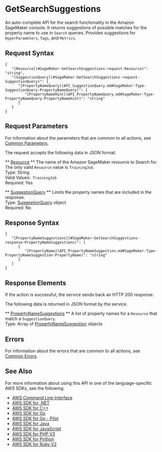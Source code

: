 # GetSearchSuggestions<a name="API_GetSearchSuggestions"></a>

An auto\-complete API for the search functionality in the Amazon SageMaker console\. It returns suggestions of possible matches for the property name to use in `Search` queries\. Provides suggestions for `HyperParameters`, `Tags`, and `Metrics`\.

## Request Syntax<a name="API_GetSearchSuggestions_RequestSyntax"></a>

```
{
   "[Resource](#SageMaker-GetSearchSuggestions-request-Resource)": "string",
   "[SuggestionQuery](#SageMaker-GetSearchSuggestions-request-SuggestionQuery)": { 
      "[PropertyNameQuery](API_SuggestionQuery.md#SageMaker-Type-SuggestionQuery-PropertyNameQuery)": { 
         "[PropertyNameHint](API_PropertyNameQuery.md#SageMaker-Type-PropertyNameQuery-PropertyNameHint)": "string"
      }
   }
}
```

## Request Parameters<a name="API_GetSearchSuggestions_RequestParameters"></a>

For information about the parameters that are common to all actions, see [Common Parameters](CommonParameters.md)\.

The request accepts the following data in JSON format\.

 ** [Resource](#API_GetSearchSuggestions_RequestSyntax) **   <a name="SageMaker-GetSearchSuggestions-request-Resource"></a>
The name of the Amazon SageMaker resource to Search for\. The only valid `Resource` value is `TrainingJob`\.  
Type: String  
Valid Values:` TrainingJob`   
Required: Yes

 ** [SuggestionQuery](#API_GetSearchSuggestions_RequestSyntax) **   <a name="SageMaker-GetSearchSuggestions-request-SuggestionQuery"></a>
Limits the property names that are included in the response\.  
Type: [SuggestionQuery](API_SuggestionQuery.md) object  
Required: No

## Response Syntax<a name="API_GetSearchSuggestions_ResponseSyntax"></a>

```
{
   "[PropertyNameSuggestions](#SageMaker-GetSearchSuggestions-response-PropertyNameSuggestions)": [ 
      { 
         "[PropertyName](API_PropertyNameSuggestion.md#SageMaker-Type-PropertyNameSuggestion-PropertyName)": "string"
      }
   ]
}
```

## Response Elements<a name="API_GetSearchSuggestions_ResponseElements"></a>

If the action is successful, the service sends back an HTTP 200 response\.

The following data is returned in JSON format by the service\.

 ** [PropertyNameSuggestions](#API_GetSearchSuggestions_ResponseSyntax) **   <a name="SageMaker-GetSearchSuggestions-response-PropertyNameSuggestions"></a>
A list of property names for a `Resource` that match a `SuggestionQuery`\.  
Type: Array of [PropertyNameSuggestion](API_PropertyNameSuggestion.md) objects

## Errors<a name="API_GetSearchSuggestions_Errors"></a>

For information about the errors that are common to all actions, see [Common Errors](CommonErrors.md)\.

## See Also<a name="API_GetSearchSuggestions_SeeAlso"></a>

For more information about using this API in one of the language\-specific AWS SDKs, see the following:
+  [AWS Command Line Interface](https://docs.aws.amazon.com/goto/aws-cli/sagemaker-2017-07-24/GetSearchSuggestions) 
+  [AWS SDK for \.NET](https://docs.aws.amazon.com/goto/DotNetSDKV3/sagemaker-2017-07-24/GetSearchSuggestions) 
+  [AWS SDK for C\+\+](https://docs.aws.amazon.com/goto/SdkForCpp/sagemaker-2017-07-24/GetSearchSuggestions) 
+  [AWS SDK for Go](https://docs.aws.amazon.com/goto/SdkForGoV1/sagemaker-2017-07-24/GetSearchSuggestions) 
+  [AWS SDK for Go \- Pilot](https://docs.aws.amazon.com/goto/SdkForGoPilot/sagemaker-2017-07-24/GetSearchSuggestions) 
+  [AWS SDK for Java](https://docs.aws.amazon.com/goto/SdkForJava/sagemaker-2017-07-24/GetSearchSuggestions) 
+  [AWS SDK for JavaScript](https://docs.aws.amazon.com/goto/AWSJavaScriptSDK/sagemaker-2017-07-24/GetSearchSuggestions) 
+  [AWS SDK for PHP V3](https://docs.aws.amazon.com/goto/SdkForPHPV3/sagemaker-2017-07-24/GetSearchSuggestions) 
+  [AWS SDK for Python](https://docs.aws.amazon.com/goto/boto3/sagemaker-2017-07-24/GetSearchSuggestions) 
+  [AWS SDK for Ruby V2](https://docs.aws.amazon.com/goto/SdkForRubyV2/sagemaker-2017-07-24/GetSearchSuggestions) 